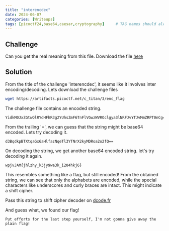 ```yaml
---
title: "interencdec"
date: 2024-06-07
categories: [Writeups]
tags: [picoctf24,base64,caesar,cryptography]     # TAG names should always be lowercase
---
```


## Challenge

Can you get the real meaning from this file.
Download the file [here](https://artifacts.picoctf.net/c_titan/3/enc_flag)

## Solution

From the title of the challenge 'interencdec', it seems like it involves inter encoding/decoding. Lets download the challenge files

```bash
wget https://artifacts.picoctf.net/c_titan/3/enc_flag
```

The challenge file contains an encoded string. 

```
YidkM0JxZGtwQlRYdHFhR3g2YUhsZmF6TnFlVGwzWVROclgya3lNRFJvYTJvMmZRPT0nCg==
```

From the trailing '=', we can guess that the string might be base64 encoded. Lets try decoding it.

```
d3BqdkpBTXtqaGx6aHlfazNqeTl3YTNrX2kyMDRoa2o2fQ==
```

On decoding the string, we get another base64 encoded string. let's try decoding it again.

```
wpjvJAM{jhlzhy_k3jy9wa3k_i204hkj6}
```

This resembles something like a flag, but still encoded!
From the obtained string, we can see that only the alphabets are encoded, while the special characters like underscores and curly braces are intact.
This might indicate a shift cipher.

Pass this string to shift cipher decoder on [dcode.fr](https://www.dcode.fr/shift-cipher)

And guess what, we found our flag!

```
Put efforts for the last step yourself, I'm not gonna give away the plain flag!
```